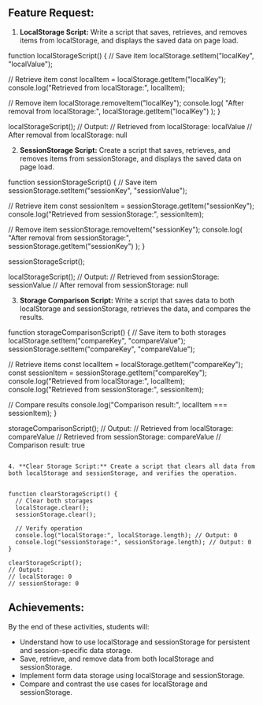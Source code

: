
## Feature Request:

1. **LocalStorage Script:** Write a script that saves, retrieves, and removes items from localStorage, and displays the saved data on page load.

function localStorageScript() {
  // Save item
  localStorage.setItem("localKey", "localValue");

  // Retrieve item
  const localItem = localStorage.getItem("localKey");
  console.log("Retrieved from localStorage:", localItem);

  // Remove item
  localStorage.removeItem("localKey");
  console.log(
    "After removal from localStorage:",
    localStorage.getItem("localKey")
  );
}

localStorageScript();
// Output:
// Retrieved from localStorage: localValue
// After removal from localStorage: null


2. **SessionStorage Script:** Create a script that saves, retrieves, and removes items from sessionStorage, and displays the saved data on page load.

function sessionStorageScript() {
  // Save item
  sessionStorage.setItem("sessionKey", "sessionValue");

  // Retrieve item
  const sessionItem = sessionStorage.getItem("sessionKey");
  console.log("Retrieved from sessionStorage:", sessionItem);

  // Remove item
  sessionStorage.removeItem("sessionKey");
  console.log(
    "After removal from sessionStorage:",
    sessionStorage.getItem("sessionKey")
  );
}

sessionStorageScript();

localStorageScript();
// Output:
// Retrieved from sessionStorage: sessionValue
// After removal from sessionStorage: null


3. **Storage Comparison Script:** Write a script that saves data to both localStorage and sessionStorage, retrieves the data, and compares the results.

function storageComparisonScript() {
  // Save item to both storages
  localStorage.setItem("compareKey", "compareValue");
  sessionStorage.setItem("compareKey", "compareValue");

  // Retrieve items
  const localItem = localStorage.getItem("compareKey");
  const sessionItem = sessionStorage.getItem("compareKey");
  console.log("Retrieved from localStorage:", localItem);
  console.log("Retrieved from sessionStorage:", sessionItem);

  // Compare results
  console.log("Comparison result:", localItem === sessionItem);
}

storageComparisonScript();
// Output:
// Retrieved from localStorage: compareValue
// Retrieved from sessionStorage: compareValue
// Comparison result: true
```

4. **Clear Storage Script:** Create a script that clears all data from both localStorage and sessionStorage, and verifies the operation.


function clearStorageScript() {
  // Clear both storages
  localStorage.clear();
  sessionStorage.clear();

  // Verify operation
  console.log("localStorage:", localStorage.length); // Output: 0
  console.log("sessionStorage:", sessionStorage.length); // Output: 0
}

clearStorageScript();
// Output:
// localStorage: 0
// sessionStorage: 0
```

## Achievements:

By the end of these activities, students will:

- Understand how to use localStorage and sessionStorage for persistent and session-specific data storage.
- Save, retrieve, and remove data from both localStorage and sessionStorage.
- Implement form data storage using localStorage and sessionStorage.
- Compare and contrast the use cases for localStorage and sessionStorage.

